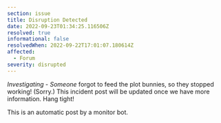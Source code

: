 ```yaml
---
section: issue
title: Disruption Detected
date: 2022-09-23T01:34:25.116506Z
resolved: true
informational: false
resolvedWhen: 2022-09-22T17:01:07.180614Z
affected:
  - Forum
severity: disrupted
---
```

*Investigating* - _Someone_ forgot to feed the plot bunnies, so they stopped working! (Sorry.) This incident post will be updated once we have more information. Hang tight!

This is an automatic post by a monitor bot.
        